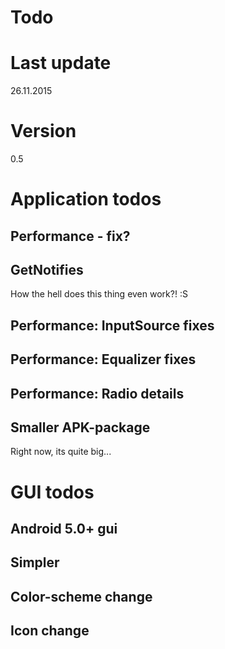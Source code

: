 Todo
========

# Last update

26.11.2015

# Version

0.5

# Application todos 

## Performance - fix?

## GetNotifies

How the hell does this thing even work?! :S

## Performance: InputSource fixes

## Performance: Equalizer fixes

## Performance: Radio details

## Smaller APK-package

Right now, its quite big...

# GUI todos

## Android 5.0+ gui

## Simpler

## Color-scheme change

## Icon change
